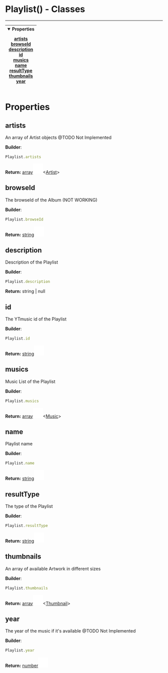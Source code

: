 <!-- This file is generated by a script. Do not edit directly -->
# Playlist() - Classes


---
| <details open><summary>Properties</summary><p>[artists](#artists)<br>[browseId](#browseid)<br>[description](#description)<br>[id](#id)<br>[musics](#musics)<br>[name](#name)<br>[resultType](#resulttype)<br>[thumbnails](#thumbnails)<br>[year](#year)</p></details> |
| --- |



 # Properties


## artists
An array of Artist objects  @TODO Not Implemented

**Builder**:
````javascript
Playlist.artists
````



**Return:**
<span class="flex_return">[array![Link](/assets/img/external_link.svg)](https://developer.mozilla.org/en-US/docs/Web/JavaScript/Reference/Global_Objects/Array)&lt;[Artist](/documentation/class/Artist)&gt;</span>
## browseId
The browseId of the Album (NOT WORKING)

**Builder**:
````javascript
Playlist.browseId
````



**Return:**
<span class="flex_return">[string![Link](/assets/img/external_link.svg)](https://developer.mozilla.org/en-US/docs/Web/JavaScript/Reference/Global_Objects/String)</span>
## description
Description of the Playlist

**Builder**:
````javascript
Playlist.description
````



**Return:**
<span class="flex_return">string | null</span>
## id
The YTmusic id of the Playlist

**Builder**:
````javascript
Playlist.id
````



**Return:**
<span class="flex_return">[string![Link](/assets/img/external_link.svg)](https://developer.mozilla.org/en-US/docs/Web/JavaScript/Reference/Global_Objects/String)</span>
## musics
Music List of the Playlist

**Builder**:
````javascript
Playlist.musics
````



**Return:**
<span class="flex_return">[array![Link](/assets/img/external_link.svg)](https://developer.mozilla.org/en-US/docs/Web/JavaScript/Reference/Global_Objects/Array)&lt;[Music](/documentation/class/Music)&gt;</span>
## name
Playlist name

**Builder**:
````javascript
Playlist.name
````



**Return:**
<span class="flex_return">[string![Link](/assets/img/external_link.svg)](https://developer.mozilla.org/en-US/docs/Web/JavaScript/Reference/Global_Objects/String)</span>
## resultType
The type of the Playlist

**Builder**:
````javascript
Playlist.resultType
````



**Return:**
<span class="flex_return">[string![Link](/assets/img/external_link.svg)](https://developer.mozilla.org/en-US/docs/Web/JavaScript/Reference/Global_Objects/String)</span>
## thumbnails
An array of available Artwork in different sizes

**Builder**:
````javascript
Playlist.thumbnails
````



**Return:**
<span class="flex_return">[array![Link](/assets/img/external_link.svg)](https://developer.mozilla.org/en-US/docs/Web/JavaScript/Reference/Global_Objects/Array)&lt;[Thumbnail](/documentation/class/Thumbnail)&gt;</span>
## year
The year of the music if it's available  @TODO Not Implemented

**Builder**:
````javascript
Playlist.year
````



**Return:**
<span class="flex_return">[number![Link](/assets/img/external_link.svg)](https://developer.mozilla.org/en-US/docs/Web/JavaScript/Reference/Global_Objects/Number)</span>